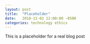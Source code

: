 ```yaml
---
layout: post
title:  "Placeholder"
date:   2018-12-02 12:00:00 -0500
categories: technology ethics
---
```

This is a placeholder for a real blog post
